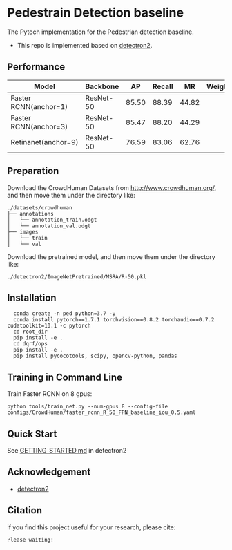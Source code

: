 # Pedestrain Detection baseline

The Pytoch implementation for the Pedestrian detection baseline.

* This repo is implemented based on [detectron2](https://github.com/facebookresearch/detectron2).

## Performance
|    Model    | Backbone |  AP  |  Recall |  MR  | Weights |
|-------------|----------|------|---------|------|----------------------------------------------------------------------------------------------------------------------------------------------------------------|
| Faster RCNN(anchor=1) | ResNet-50| 85.50 |   88.39  | 44.82 |         |
| Faster RCNN(anchor=3) | ResNet-50| 85.47 |   88.20  | 44.29 |         |
|  Retinanet(anchor=9)  | ResNet-50| 76.59 |   83.06  | 62.76 |         |

## Preparation
Download the CrowdHuman Datasets from http://www.crowdhuman.org/, and then move them under the directory like:
```
./datasets/crowdhuman
├── annotations
│   └── annotation_train.odgt
│   └── annotation_val.odgt
├── images
│   └── train
│   └── val
```

Download the pretrained model, and then move them under the directory like:
```
./detectron2/ImageNetPretrained/MSRA/R-50.pkl
```

## Installation
```
  conda create -n ped python=3.7 -y
  conda install pytorch==1.7.1 torchvision==0.8.2 torchaudio==0.7.2 cudatoolkit=10.1 -c pytorch
  cd root_dir
  pip install -e . 
  cd dqrf/ops
  pip install -e .
  pip install pycocotools, scipy, opencv-python, pandas
```

## Training in Command Line
Train Faster RCNN on 8 gpus:
```
python tools/train_net.py --num-gpus 8 --config-file configs/CrowdHuman/faster_rcnn_R_50_FPN_baseline_iou_0.5.yaml
```

## Quick Start
See [GETTING_STARTED.md](GETTING_STARTED.md) in detectron2

## Acknowledgement
* [detectron2](https://github.com/facebookresearch/detectron2)

## Citation
if you find this project useful for your research, please cite:
```
Please waiting!
```
